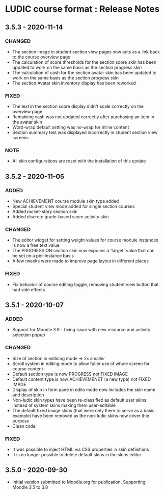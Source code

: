 # LUDIC course format : Release Notes

## 3.5.3 - 2020-11-14

### CHANGED

- The section image in student section view pages now acts as a link back to the course overview page
- The calculation of score thresholds for the section score skin has been updated to work on the same basis as the section progress skin
- The calculation of cash for the section avatar skin has been updated to work on the same basis as the section progress skin
- The section Avatar skin inventory display has been reworked

### FIXED

- The text in the section score display didn't scale correctly on the overview page
- Remaining cash was not updated correctly after purchasing an item in the avatar skin
- Word-wrap default setting was no-wrap for inline content
- Section summary text was displayed incorrectly in student section view screens

### NOTE

- All skin configurations are reset with the installation of this update

## 3.5.2 - 2020-11-05

### ADDED

- New ACHIEVEMENT course module skin type added
- Special student view mode added for single section courses
- Added rocket-story section skin
- Added discrete grade-based score activity skin

### CHANGED

- The editor widget for setting weight values for course module instances is now a free text value
- The PROGRESSION section skin now exposes a 'target' value that can be set on a per-instance basis
- A few tweeks were made to improve page layout in different places

### FIXED

- Fix behavior of course editing toggle, removing student view button that had side effects

## 3.5.1 - 2020-10-07

### ADDED

- Support for Moodle 3.9 - fixing issue with new resource and activity selection popup

### CHANGED

- Size of section in editiong mode => 2x smaller
- Scroll system in editing mode to allow fuller use of whole screen for course content
- Default section type is now PROGRESS not FIXED IMAGE
- Default content type is now ACHIEVEMENET (a new type) not FIXED IMAGE
- Display of skin in form pane in edito mode now includes the skin name and description
- Non-ludic skin types have been re-classified as default user skins instead of system skins making them user-editable
- The default fixed image skins (that were only there to serve as a basic example) have been removed as the non-ludic skins now cover thie purpose
- Clean code

### FIXED

- It was possible to inject HTML via CSS properties in skin definitions
- It is no longer possible to delete default skins in the skins editor

## 3.5.0 - 2020-09-30

- Initial version submitted to Moodle.org for publication, Supporting Moodle 3.5 to 3.8
